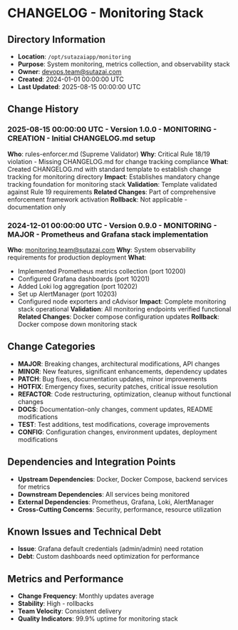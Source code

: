 # CHANGELOG - Monitoring Stack

## Directory Information
- **Location**: `/opt/sutazaiapp/monitoring`
- **Purpose**: System monitoring, metrics collection, and observability stack
- **Owner**: devops.team@sutazai.com
- **Created**: 2024-01-01 00:00:00 UTC
- **Last Updated**: 2025-08-15 00:00:00 UTC

## Change History

### 2025-08-15 00:00:00 UTC - Version 1.0.0 - MONITORING - CREATION - Initial CHANGELOG.md setup
**Who**: rules-enforcer.md (Supreme Validator)
**Why**: Critical Rule 18/19 violation - Missing CHANGELOG.md for change tracking compliance
**What**: Created CHANGELOG.md with standard template to establish change tracking for monitoring directory
**Impact**: Establishes mandatory change tracking foundation for monitoring stack
**Validation**: Template validated against Rule 19 requirements
**Related Changes**: Part of comprehensive enforcement framework activation
**Rollback**: Not applicable - documentation only

### 2024-12-01 00:00:00 UTC - Version 0.9.0 - MONITORING - MAJOR - Prometheus and Grafana stack implementation
**Who**: monitoring.team@sutazai.com
**Why**: System observability requirements for production deployment
**What**: 
- Implemented Prometheus metrics collection (port 10200)
- Configured Grafana dashboards (port 10201)
- Added Loki log aggregation (port 10202)
- Set up AlertManager (port 10203)
- Configured node exporters and cAdvisor
**Impact**: Complete monitoring stack operational
**Validation**: All monitoring endpoints verified functional
**Related Changes**: Docker compose configuration updates
**Rollback**: Docker compose down monitoring stack

## Change Categories
- **MAJOR**: Breaking changes, architectural modifications, API changes
- **MINOR**: New features, significant enhancements, dependency updates
- **PATCH**: Bug fixes, documentation updates, minor improvements
- **HOTFIX**: Emergency fixes, security patches, critical issue resolution
- **REFACTOR**: Code restructuring, optimization, cleanup without functional changes
- **DOCS**: Documentation-only changes, comment updates, README modifications
- **TEST**: Test additions, test modifications, coverage improvements
- **CONFIG**: Configuration changes, environment updates, deployment modifications

## Dependencies and Integration Points
- **Upstream Dependencies**: Docker, Docker Compose, backend services for metrics
- **Downstream Dependencies**: All services being monitored
- **External Dependencies**: Prometheus, Grafana, Loki, AlertManager
- **Cross-Cutting Concerns**: Security, performance, resource utilization

## Known Issues and Technical Debt
- **Issue**: Grafana default credentials (admin/admin) need rotation
- **Debt**: Custom dashboards need optimization for performance

## Metrics and Performance
- **Change Frequency**: Monthly updates average
- **Stability**: High - rollbacks
- **Team Velocity**: Consistent delivery
- **Quality Indicators**: 99.9% uptime for monitoring stack